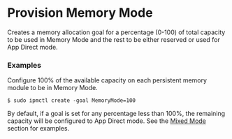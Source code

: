 # Provision Memory Mode

Creates a memory allocation goal for a percentage \(0-100\) of total capacity to be used in Memory Mode and the rest to be either reserved or used for App Direct mode.

### **Examples**

Configure 100% of the available capacity on each persistent memory module to be in Memory Mode.

```text
$ sudo ipmctl create -goal MemoryMode=100
```

By default, if a goal is set for any percentage less than 100%, the remaining capacity will be configured to App Direct mode. See the [Mixed Mode](provision-mixed-mode.md) section for examples. 

